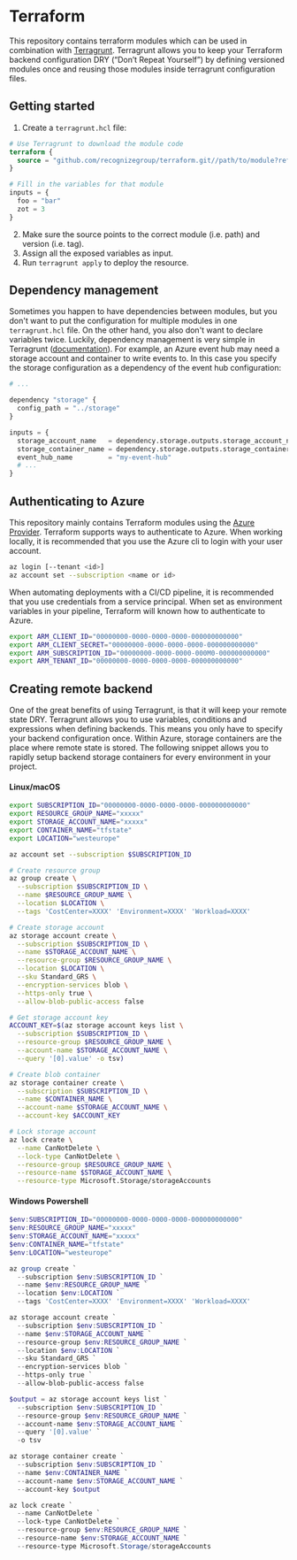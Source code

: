# Terraform

This repository contains terraform modules which can be used in combination with [Terragrunt](https://terragrunt.gruntwork.io/). Terragrunt allows you to keep your Terraform backend configuration DRY (“Don’t Repeat Yourself”) by defining versioned modules once and reusing those modules inside terragrunt configuration files.

## Getting started

1. Create a `terragrunt.hcl` file:

```terraform
# Use Terragrunt to download the module code
terraform {
  source = "github.com/recognizegroup/terraform.git//path/to/module?ref=v3.4.0"
}

# Fill in the variables for that module
inputs = {
  foo = "bar"
  zot = 3
}
```

2. Make sure the source points to the correct module (i.e. path) and version (i.e. tag).
3. Assign all the exposed variables as input.
4. Run `terragrunt apply` to deploy the resource.

## Dependency management

Sometimes you happen to have dependencies between modules, but you don't want to put the configuration for multiple modules in one `terragrunt.hcl` file. On the other hand, you also don't want to declare variables twice. Luckily, dependency management is very simple in Terragrunt ([documentation](https://terragrunt.gruntwork.io/docs/reference/config-blocks-and-attributes/#dependency)). For example, an Azure event hub may need a storage account and container to write events to. In this case you specify the storage configuration as a dependency of the event hub configuration:

```terraform
# ...

dependency "storage" {
  config_path = "../storage"
}

inputs = {
  storage_account_name   = dependency.storage.outputs.storage_account_name
  storage_container_name = dependency.storage.outputs.storage_container_name
  event_hub_name         = "my-event-hub"
  # ...
}
```

## Authenticating to Azure

This repository mainly contains Terraform modules using the [Azure Provider](https://registry.terraform.io/providers/hashicorp/azurerm/latest/docs). Terraform supports ways to authenticate to Azure. When working locally, it is recommended that you use the Azure cli to login with your user account.

```bash
az login [--tenant <id>]
az account set --subscription <name or id>
```

When automating deployments with a CI/CD pipeline, it is recommended that you use credentials from a service principal. When set as environment variables in your pipeline, Terraform will known how to authenticate to Azure.

```bash
export ARM_CLIENT_ID="00000000-0000-0000-0000-000000000000"
export ARM_CLIENT_SECRET="00000000-0000-0000-0000-000000000000"
export ARM_SUBSCRIPTION_ID="00000000-0000-0000-000M0-000000000000"
export ARM_TENANT_ID="00000000-0000-0000-0000-000000000000"
```

## Creating remote backend

One of the great benefits of using Terragrunt, is that it will keep your remote state DRY. Terragrunt allows you to use variables, conditions and expressions when defining backends. This means you only have to specify your backend configuration once. Within Azure, storage containers are the place where remote state is stored. The following snippet allows you to rapidly setup backend storage containers for every environment in your project.

#### Linux/macOS

```bash
export SUBSCRIPTION_ID="00000000-0000-0000-0000-000000000000"
export RESOURCE_GROUP_NAME="xxxxx"
export STORAGE_ACCOUNT_NAME="xxxxx"
export CONTAINER_NAME="tfstate"
export LOCATION="westeurope"

az account set --subscription $SUBSCRIPTION_ID

# Create resource group
az group create \
  --subscription $SUBSCRIPTION_ID \
  --name $RESOURCE_GROUP_NAME \
  --location $LOCATION \
  --tags 'CostCenter=XXXX' 'Environment=XXXX' 'Workload=XXXX'

# Create storage account
az storage account create \
  --subscription $SUBSCRIPTION_ID \
  --name $STORAGE_ACCOUNT_NAME \
  --resource-group $RESOURCE_GROUP_NAME \
  --location $LOCATION \
  --sku Standard_GRS \
  --encryption-services blob \
  --https-only true \
  --allow-blob-public-access false

# Get storage account key
ACCOUNT_KEY=$(az storage account keys list \
  --subscription $SUBSCRIPTION_ID \
  --resource-group $RESOURCE_GROUP_NAME \
  --account-name $STORAGE_ACCOUNT_NAME \
  --query '[0].value' -o tsv)

# Create blob container
az storage container create \
  --subscription $SUBSCRIPTION_ID \
  --name $CONTAINER_NAME \
  --account-name $STORAGE_ACCOUNT_NAME \
  --account-key $ACCOUNT_KEY

# Lock storage account
az lock create \
  --name CanNotDelete \
  --lock-type CanNotDelete \
  --resource-group $RESOURCE_GROUP_NAME \
  --resource-name $STORAGE_ACCOUNT_NAME \
  --resource-type Microsoft.Storage/storageAccounts
```

#### Windows Powershell

```ps1
$env:SUBSCRIPTION_ID="00000000-0000-0000-0000-000000000000"
$env:RESOURCE_GROUP_NAME="xxxxx"
$env:STORAGE_ACCOUNT_NAME="xxxxx"
$env:CONTAINER_NAME="tfstate"
$env:LOCATION="westeurope"

az group create `
  --subscription $env:SUBSCRIPTION_ID `
  --name $env:RESOURCE_GROUP_NAME `
  --location $env:LOCATION `
  --tags 'CostCenter=XXXX' 'Environment=XXXX' 'Workload=XXXX'

az storage account create `
  --subscription $env:SUBSCRIPTION_ID `
  --name $env:STORAGE_ACCOUNT_NAME `
  --resource-group $env:RESOURCE_GROUP_NAME `
  --location $env:LOCATION `
  --sku Standard_GRS `
  --encryption-services blob `
  --https-only true `
  --allow-blob-public-access false

$output = az storage account keys list `
  --subscription $env:SUBSCRIPTION_ID `
  --resource-group $env:RESOURCE_GROUP_NAME `
  --account-name $env:STORAGE_ACCOUNT_NAME `
  --query '[0].value' `
  -o tsv

az storage container create `
  --subscription $env:SUBSCRIPTION_ID `
  --name $env:CONTAINER_NAME `
  --account-name $env:STORAGE_ACCOUNT_NAME `
  --account-key $output

az lock create `
  --name CanNotDelete `
  --lock-type CanNotDelete `
  --resource-group $env:RESOURCE_GROUP_NAME `
  --resource-name $env:STORAGE_ACCOUNT_NAME `
  --resource-type Microsoft.Storage/storageAccounts
```
